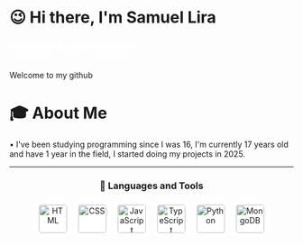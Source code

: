 <h1>😉 Hi there, I'm Samuel Lira</h1>

<p style="color:#ffffff; font-size:24px;"><strong>Student | Developer
</strong></p>
<p>
Welcome to my github
</p>

<h1>🎓 About Me</h1>
• I've been studying programming since I was 16, I'm currently 17 years old and have 1 year in the field, I started doing my projects in 2025.

---

<h3 align="center">🚀 Languages and Tools</h3>

<p align="center">
  <img src="https://cdn.jsdelivr.net/gh/devicons/devicon/icons/html5/html5-original.svg" 
       alt="HTML" width="50" height="50" 
       style="background-color: white; padding: 8px; border-radius: 12px;"/>
  <img src="https://cdn.jsdelivr.net/gh/devicons/devicon/icons/css3/css3-original.svg" 
       alt="CSS" width="50" height="50" 
       style="background-color: white; padding: 8px; border-radius: 12px;"/>
  <img src="https://cdn.jsdelivr.net/gh/devicons/devicon/icons/javascript/javascript-original.svg" 
       alt="JavaScript" width="50" height="50" 
       style="background-color: white; padding: 8px; border-radius: 12px;"/>
 <img src="https://cdn.jsdelivr.net/gh/devicons/devicon@latest/icons/typescript/typescript-original.svg" 
       alt="TypeScript" width="50" height="50" 
       style="background-color: white; padding: 8px; border-radius: 12px;"/>
<img src="https://cdn.jsdelivr.net/gh/devicons/devicon@latest/icons/python/python-original.svg" 
       alt="Python" width="50" height="50" 
       style="background-color: white; padding: 8px; border-radius: 12px;"/>
<img src="https://cdn.jsdelivr.net/gh/devicons/devicon@latest/icons/mongodb/mongodb-original.svg" 
       alt="MongoDB" width="50" height="50" 
       style="background-color: white; padding: 8px; border-radius: 12px;"/>
</p>
